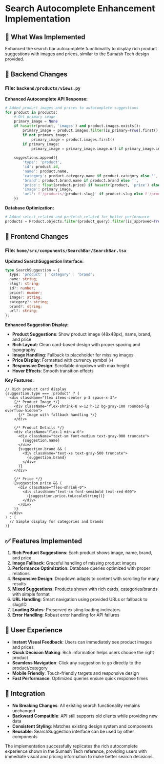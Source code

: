 # Search Autocomplete Enhancement Implementation

## 🎯 **What Was Implemented**

Enhanced the search bar autocomplete functionality to display rich product suggestions with images and prices, similar to the Sumash Tech design provided.

## 🔧 **Backend Changes**

### **File: `backend/products/views.py`**

**Enhanced Autocomplete API Response:**
```python
# Added product images and prices to autocomplete suggestions
for product in products:
    # Get primary image
    primary_image = None
    if hasattr(product, 'images') and product.images.exists():
        primary_image = product.images.filter(is_primary=True).first()
        if not primary_image:
            primary_image = product.images.first()
        if primary_image:
            primary_image = primary_image.image.url if primary_image.image else None
    
    suggestions.append({
        'type': 'product',
        'id': product.id,
        'name': product.name,
        'category': product.category.name if product.category else '',
        'brand': product.brand.name if product.brand else '',
        'price': float(product.price) if hasattr(product, 'price') else float(product.base_price),
        'image': primary_image,
        'url': f'/products/{product.slug}' if product.slug else f'/products/{product.id}'
    })
```

**Database Optimization:**
```python
# Added select_related and prefetch_related for better performance
products = Product.objects.filter(product_query).filter(is_approved=True).select_related('brand', 'category').prefetch_related('images').distinct()[:limit]
```

## 🎨 **Frontend Changes**

### **File: `home/src/components/SearchBar/SearchBar.tsx`**

**Updated SearchSuggestion Interface:**
```typescript
type SearchSuggestion = {
  type: 'product' | 'category' | 'brand';
  name: string;
  slug?: string;
  id?: number;
  price?: number;
  image?: string;
  category?: string;
  brand?: string;
  url?: string;
};
```

**Enhanced Suggestion Display:**
- **Product Suggestions**: Show product image (48x48px), name, brand, and price
- **Rich Layout**: Clean card-based design with proper spacing and typography
- **Image Handling**: Fallback to placeholder for missing images
- **Price Display**: Formatted with currency symbol (৳)
- **Responsive Design**: Scrollable dropdown with max height
- **Hover Effects**: Smooth transition effects

**Key Features:**
```tsx
// Rich product card display
{suggestion.type === 'product' ? (
  <div className="flex items-center p-3 space-x-3">
    {/* Product Image */}
    <div className="flex-shrink-0 w-12 h-12 bg-gray-100 rounded-lg overflow-hidden">
      {/* Image with fallback handling */}
    </div>
    
    {/* Product Details */}
    <div className="flex-1 min-w-0">
      <div className="text-sm font-medium text-gray-900 truncate">
        {suggestion.name}
      </div>
      {suggestion.brand && (
        <div className="text-xs text-gray-500 truncate">
          {suggestion.brand}
        </div>
      )}
    </div>
    
    {/* Price */}
    {suggestion.price && (
      <div className="flex-shrink-0">
        <div className="text-sm font-semibold text-red-600">
          ৳{suggestion.price.toLocaleString()}
        </div>
      </div>
    )}
  </div>
) : (
  // Simple display for categories and brands
)}
```

## ✅ **Features Implemented**

1. **Rich Product Suggestions**: Each product shows image, name, brand, and price
2. **Image Fallback**: Graceful handling of missing product images
3. **Performance Optimization**: Database queries optimized with proper relations
4. **Responsive Design**: Dropdown adapts to content with scrolling for many results
5. **Mixed Suggestions**: Products shown with rich cards, categories/brands with simple format
6. **URL Handling**: Smart navigation using provided URLs or fallback to slug/ID
7. **Loading States**: Preserved existing loading indicators
8. **Error Handling**: Robust error handling for API failures

## 🎯 **User Experience**

- **Instant Visual Feedback**: Users can immediately see product images and prices
- **Quick Decision Making**: Rich information helps users choose the right product
- **Seamless Navigation**: Click any suggestion to go directly to the product/category
- **Mobile Friendly**: Touch-friendly targets and responsive design
- **Fast Performance**: Optimized queries ensure quick response times

## 🔗 **Integration**

- **No Breaking Changes**: All existing search functionality remains unchanged
- **Backward Compatible**: API still supports old clients while providing new data
- **Consistent Styling**: Matches existing design system and components
- **Reusable**: SearchSuggestion interface can be used by other components

The implementation successfully replicates the rich autocomplete experience shown in the Sumash Tech reference, providing users with immediate visual and pricing information to make better search decisions.
